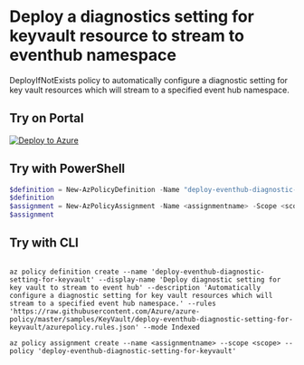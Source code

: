 # Deploy a diagnostics setting for keyvault resource to stream to eventhub namespace

DeployIfNotExists policy to automatically configure a diagnostic setting for key vault resources which will stream to a specified event hub namespace.

## Try on Portal

[![Deploy to Azure](https://aka.ms/deploytoazurebutton)](https://portal.azure.com/#blade/Microsoft_Azure_Policy/CreatePolicyDefinitionBlade/uri/https%3A%2F%2Fraw.githubusercontent.com%2FAzure%2Fazure-policy%2Fmaster%2Fsamples%2FKeyVault%2Fdeploy-eventhub-diagnostic-setting-for-keyvault%2Fazurepolicy.json)

## Try with PowerShell

````powershell
$definition = New-AzPolicyDefinition -Name "deploy-eventhub-diagnostic-setting-for-keyvault" -DisplayName "Deploy diagnostic setting for key vault to stream to event hub" -description "Automatically configure a diagnostic setting for key vault resources which will stream to a specified event hub namespace." -Policy 'https://raw.githubusercontent.com/Azure/azure-policy/master/samples/KeyVault/deploy-eventhub-diagnostic-setting-for-keyvault/azurepolicy.rules.json' -Mode Indexed
$definition
$assignment = New-AzPolicyAssignment -Name <assignmentname> -Scope <scope> -PolicyDefinition $definition
$assignment 
````



## Try with CLI

````cli

az policy definition create --name 'deploy-eventhub-diagnostic-setting-for-keyvault' --display-name 'Deploy diagnostic setting for key vault to stream to event hub' --description 'Automatically configure a diagnostic setting for key vault resources which will stream to a specified event hub namespace.' --rules 'https://raw.githubusercontent.com/Azure/azure-policy/master/samples/KeyVault/deploy-eventhub-diagnostic-setting-for-keyvault/azurepolicy.rules.json' --mode Indexed

az policy assignment create --name <assignmentname> --scope <scope> --policy 'deploy-eventhub-diagnostic-setting-for-keyvault' 

````
